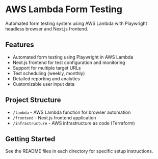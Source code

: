 # AWS Lambda Form Testing

Automated form testing system using AWS Lambda with Playwright headless browser and Next.js frontend.

## Features

- Automated form testing using Playwright in AWS Lambda
- Next.js frontend for test configuration and monitoring
- Support for multiple target URLs
- Test scheduling (weekly, monthly)
- Detailed reporting and analytics
- Customizable user input data

## Project Structure

- `/lambda` - AWS Lambda function for browser automation
- `/frontend` - Next.js frontend application
- `/infrastructure` - AWS infrastructure as code (Terraform)

## Getting Started

See the README files in each directory for specific setup instructions.
